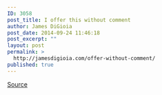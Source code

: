 ```yaml
---
ID: 3058
post_title: I offer this without comment
author: James DiGioia
post_date: 2014-09-24 11:46:18
post_excerpt: ""
layout: post
permalink: >
  http://jamesdigioia.com/offer-without-comment/
published: true
---
```

[Source][1]

 [1]: http://www.newegg.com/Product/Product.aspx?Item=N82E16820233649&Tpk=20-233-649&nm_mc=EMC-GD092414&cm_mmc=EMC-GD092414-_-index-_-Item-_-20-233-649